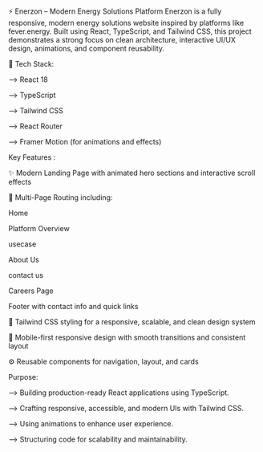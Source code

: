 ⚡ Enerzon – Modern Energy Solutions Platform
Enerzon is a fully responsive, modern energy solutions website inspired by platforms like fever.energy. Built using React, TypeScript, and Tailwind CSS, this project demonstrates a strong focus on clean architecture, interactive UI/UX design, animations, and component reusability.

🚀 Tech Stack:

--> React 18

--> TypeScript

--> Tailwind CSS

--> React Router

--> Framer Motion (for animations and effects)

Key Features :

✨ Modern Landing Page with animated hero sections and interactive scroll effects

📄 Multi-Page Routing including:

Home

Platform Overview

usecase

About Us

contact us

Careers Page

Footer with contact info and quick links

🎨 Tailwind CSS styling for a responsive, scalable, and clean design system

📱 Mobile-first responsive design with smooth transitions and consistent layout

⚙️ Reusable components for navigation, layout, and cards

Purpose:

--> Building production-ready React applications using TypeScript.

--> Crafting responsive, accessible, and modern UIs with Tailwind CSS.

--> Using animations to enhance user experience.

--> Structuring code for scalability and maintainability.
